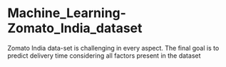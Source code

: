 # Machine_Learning-Zomato_India_dataset
Zomato India data-set is challenging in every aspect.  The final goal is to predict delivery time considering all  factors present in the dataset
